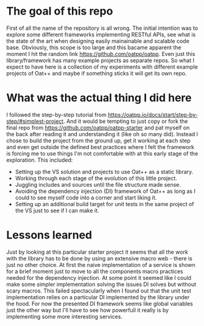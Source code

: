 # The goal of this repo
First of all the name of the repository is all wrong. The initial intention was to explore some different frameworks implementing RESTful APIs, see what is the state of the art when designing easily mainainable and scalable code base. Obviously, this scope is too large and this bacame apparent the moment I hit the random link https://github.com/oatpp/oatpp. Even just this library/framework has many example projects as separate repos. So what I expect to have here is a collection of my experiments with different example projects of Oat++ and maybe if something sticks it will get its own repo.

# What was the actual thing I did here
I followed the step-by-step tutorial from https://oatpp.io/docs/start/step-by-step/#simplest-project. And it would be tempting to just copy or fork the final repo from https://github.com/oatpp/oatpp-starter and pat myself on the back after reading it and understanding it (like oh so many did). Instead I chose to build the project from the ground up, get it working at each step and even get outside the defined best practices where I felt the framework is forcing me to use things I'm not comfortable with at this early stage of the exploration. This included:
* Setting up the VS solution and projects to use Oat++ as a static library.
* Working through each stage of the evolution of this little project.
* Juggling includes and sources until the file structure made sense.
* Avoiding the dependency injection (DI) framework of Oat++ as long as I could to see myself code into a corner and start liking it.
* Setting up an additional build target for unit tests in the same project of the VS just to see if I can make it.

# Lessons learned
Just by looking at this particular starter project it seems that all the work with the library has to be done by using an extensive macro web - there is just no other choice. At first the naive implementation of a service is shown for a brief moment just to move to all the components macro practices needed for the dependency injection. At some point it seemed like I could make some simpler implementation solving the issues DI solves but without scary macros. This failed spectacularly when I found out that the unit test implementation relies on a particular DI implemented by the library under the hood. For now the presented DI framework seems like global variables just the other way but I'll have to see how powerfull it really is by implementing some more interesting services.